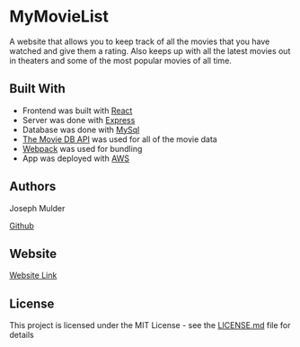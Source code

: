 # MyMovieList

A website that allows you to keep track of all the movies that you have watched and give them a rating. Also keeps up with all the latest movies out in theaters and some of the most popular movies of all time.  


## Built With

* Frontend was built with [React](https://reactjs.org/)
* Server was done with [Express](http://expressjs.com/)
* Database was done with [MySql](https://dev.mysql.com/doc/)
* [The Movie DB API](https://www.themoviedb.org/documentation/api) was used for all of the movie data
* [Webpack](https://webpack.js.org/) was used for bundling
* App was deployed with [AWS](https://aws.amazon.com/)

## Authors

Joseph Mulder

[Github](https://github.com/JosephMulder)


## Website 

[Website Link](http://mypersonalmovielist.com/)

## License

This project is licensed under the MIT License - see the [LICENSE.md](LICENSE.md) file for details



